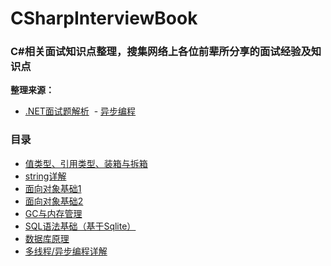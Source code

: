 # CSharpInterviewBook
### C#相关面试知识点整理，搜集网络上各位前辈所分享的面试经验及知识点  
 **整理来源：**  
- [.NET面试题解析](http://www.cnblogs.com/anding/p/5226343.html)  - [异步编程](https://www.cnblogs.com/jonins/p/9558275.html)
### 目录  
- [值类型、引用类型、装箱与拆箱](https://github.com/caxich/CSharpInterviewBook/blob/master/CSharpInterviewBook/Part1/C%23%E5%9F%BA%E7%A1%80.md)  
- [string详解](https://github.com/caxich/CSharpInterviewBook/blob/master/CSharpInterviewBook/Part1/string.md)
- [面向对象基础1](https://github.com/caxich/CSharpInterviewBook/blob/master/CSharpInterviewBook/Part1/%E9%9D%A2%E5%90%91%E5%AF%B9%E8%B1%A1%E5%9F%BA%E7%A1%801.md)
- [面向对象基础2](https://github.com/caxich/CSharpInterviewBook/blob/master/CSharpInterviewBook/Part1/%E9%9D%A2%E5%90%91%E5%AF%B9%E8%B1%A1%E5%9F%BA%E7%A1%802.md)
- [GC与内存管理](https://github.com/caxich/CSharpInterviewBook/blob/master/CSharpInterviewBook/Part1/GC%E4%B8%8E%E5%86%85%E5%AD%98%E7%AE%A1%E7%90%86.md)
- [SQL语法基础（基于Sqlite）](https://github.com/caxich/CSharpInterviewBook/blob/master/CSharpInterviewBook/Part1/SQL%E8%AF%AD%E6%B3%95%E5%9F%BA%E7%A1%80%EF%BC%88%E5%9F%BA%E4%BA%8ESqlite%EF%BC%89.md)
- [数据库原理](https://github.com/caxich/CSharpInterviewBook/blob/master/CSharpInterviewBook/Part1/%E6%95%B0%E6%8D%AE%E5%BA%93%E5%8E%9F%E7%90%86.md)
- [多线程/异步编程详解](https://github.com/caxich/CSharpInterviewBook/blob/master/CSharpInterviewBook/Part1/%E5%A4%9A%E7%BA%BF%E7%A8%8B.md)
